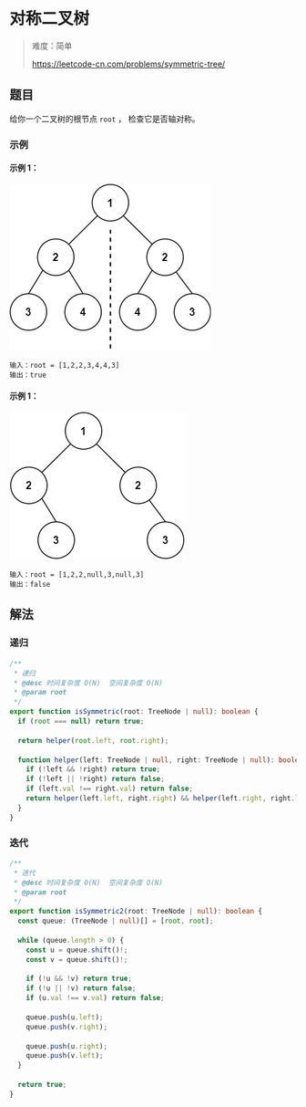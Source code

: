 # 对称二叉树

> 难度：简单
>
> https://leetcode-cn.com/problems/symmetric-tree/

## 题目

给你一个二叉树的根节点 `root` ， 检查它是否轴对称。

### 示例

#### 示例 1：

![symmetric-tree-1](../../assets/images/symmetric-tree-1.jpg)

```
输入：root = [1,2,2,3,4,4,3]
输出：true
```

#### 示例 1：

![symmetric-tree-2](../../assets/images/symmetric-tree-2.jpg)

```
输入：root = [1,2,2,null,3,null,3]
输出：false
```

## 解法

### 递归

```typescript
/**
 * 递归
 * @desc 时间复杂度 O(N)  空间复杂度 O(N)
 * @param root
 */
export function isSymmetric(root: TreeNode | null): boolean {
  if (root === null) return true;

  return helper(root.left, root.right);

  function helper(left: TreeNode | null, right: TreeNode | null): boolean {
    if (!left && !right) return true;
    if (!left || !right) return false;
    if (left.val !== right.val) return false;
    return helper(left.left, right.right) && helper(left.right, right.left);
  }
}
```

### 迭代

```typescript
/**
 * 迭代
 * @desc 时间复杂度 O(N)  空间复杂度 O(N)
 * @param root
 */
export function isSymmetric2(root: TreeNode | null): boolean {
  const queue: (TreeNode | null)[] = [root, root];

  while (queue.length > 0) {
    const u = queue.shift()!;
    const v = queue.shift()!;

    if (!u && !v) return true;
    if (!u || !v) return false;
    if (u.val !== v.val) return false;

    queue.push(u.left);
    queue.push(v.right);

    queue.push(u.right);
    queue.push(v.left);
  }

  return true;
}
```

